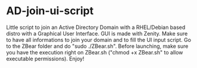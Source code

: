 # AD-join-ui-script 
Little script to join an Active Directory Domain with a RHEL/Debian based distro with a Graphical User Interface. GUI is made with Zenity. Make sure to have all informations to join your domain and to fill the UI input script. Go to the ZBear folder and do "sudo ./ZBear.sh". Before launching, make sure you have the execution right on ZBear.sh ("chmod +x ZBear.sh" to allow executable permissions).
Enjoy!

